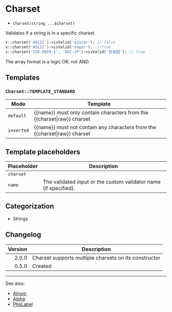 # Charset

- `Charset(string ...$charset)`

Validates if a string is in a specific charset.

```php
v::charset('ASCII')->isValid('açúcar'); // false
v::charset('ASCII')->isValid('sugar');  //true
v::charset('ISO-8859-1', 'EUC-JP')->isValid('日本国'); // true
```

The array format is a logic OR, not AND.

## Templates

### `Charset::TEMPLATE_STANDARD`

| Mode       | Template                                                                       |
|------------|--------------------------------------------------------------------------------|
| `default`  | {{name}} must only contain characters from the {{charset&#124;raw}} charset    |
| `inverted` | {{name}} must not contain any characters from the {{charset&#124;raw}} charset |

## Template placeholders

| Placeholder | Description                                                      |
|-------------|------------------------------------------------------------------|
| `charset`   |                                                                  |
| `name`      | The validated input or the custom validator name (if specified). |

## Categorization

- Strings

## Changelog

| Version | Description                                           |
|--------:|-------------------------------------------------------|
|   2.0.0 | Charset supports multiple charsets on its constructor |
|   0.5.0 | Created                                               |

***
See also:

- [Alnum](Alnum.md)
- [Alpha](Alpha.md)
- [PhpLabel](PhpLabel.md)
